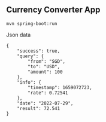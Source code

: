 ## Currency Converter App 

```
mvn spring-boot:run
```

Json data 

```
{
    "success": true,
    "query": {
        "from": "SGD",
        "to": "USD",
        "amount": 100
    },
    "info": {
        "timestamp": 1659072723,
        "rate": 0.72541
    },
    "date": "2022-07-29",
    "result": 72.541
}

```